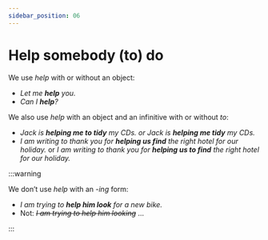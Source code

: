 ```yaml
---
sidebar_position: 06
---
```


# Help somebody (to) do

We use *help* with or without an object:

- *Let me **help** you.*
- *Can I **help**?*

We also use *help* with an object and an infinitive with or without *to*:

- *Jack is **helping me to tidy** my CDs. or Jack is **helping me tidy** my CDs.*
- *I am writing to thank you for **helping us find** the right hotel for our holiday.* or *I am writing to thank you for **helping us to find** the right hotel for our holiday.*

:::warning

We don’t use *help* with an *\-ing* form:

- *I am trying to **help him look** for a new bike.*
- Not: *~~I am trying to help him looking~~* …

:::
